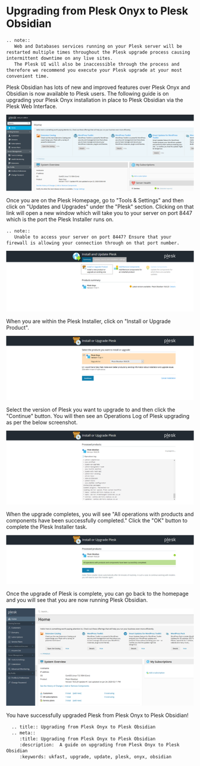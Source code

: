 # Upgrading from Plesk Onyx to Plesk Obsidian

```eval_rst
.. note::
   Web and Databases services running on your Plesk server will be restarted multiple times throughout the Plesk upgrade process causing intermittent downtime on any live sites.
   The Plesk UI will also be inaccessible through the process and therefore we recommend you execute your Plesk upgrade at your most convenient time.
```

Plesk Obsidian has lots of new and improved features over Plesk Onyx and Obsidian is now available to Plesk users.
The following guide is on upgrading your Plesk Onyx installation in place to Plesk Obsidian via the Plesk Web Interface.

![Plesk Homepage](files/plesk_homepage.PNG)

Once you are on the Plesk Homepage, go to "Tools & Settings" and then click on "Updates and Upgrades" under the "Plesk" section.
Clicking on that link will open a new window which will take you to your server on port 8447 which is the port the Plesk Installer runs on.

```eval_rst
.. note::
   Unable to access your server on port 8447? Ensure that your firewall is allowing your connection through on that port number. 
```

![Plesk Updates or Upgrades](files/plesk_updatesandupgrades.PNG)

When you are within the Plesk Installer, click on "Install or Upgrade Product".

![Plesk Install or Upgrade](files/plesk_installorupgrade.PNG)

Select the version of Plesk you want to upgrade to and then click the "Continue" button.
You will then see an Operations Log of Plesk upgrading as per the below screenshot.

![Plesk Upgrading](files/plesk_pleskupgrading.PNG)

When the upgrade completes, you will see "All operations with products and components have been successfully completed."
Click the "OK" button to complete the Plesk Installer task.

![Plesk Upgrade Complete](files/plesk_pleskupgradecomplete.PNG)

Once the upgrade of Plesk is complete, you can go back to the homepage and you will see that you are now running Plesk Obsidian.

![Plesk Obsidian Homepage](files/plesk_obsidianhomepage.PNG)

You have successfully upgraded Plesk from Plesk Onyx to Plesk Obsidian!

```eval_rst
  .. title:: Upgrading from Plesk Onyx to Plesk Obsidian
  .. meta::
     :title: Upgrading from Plesk Onyx to Plesk Obsidian
     :description:  A guide on upgrading from Plesk Onyx to Plesk Obsidian
     :keywords: ukfast, upgrade, update, plesk, onyx, obsidian
